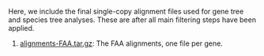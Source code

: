 Here, we include the final single-copy alignment files used for gene tree and species tree analyses. These are after all main filtering steps have been applied. 

1. [alignments-FAA.tar.gz](alignments-FAA.tar.gz): The FAA alignments, one file per gene. 
